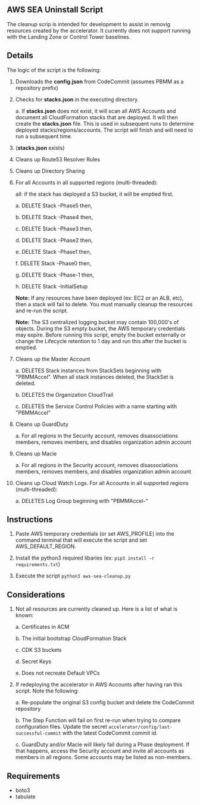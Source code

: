 ## AWS SEA Uninstall Script

The cleanup scrip is intended for development to assist in removig resources created by the accelerator. It currently does not support running with the Landing Zone or Control Tower baselines.

## Details
The logic of the script is the following:
1. Downloads the **config.json** from CodeCommit (assumes PBMM as a repository prefix)

2. Checks for **stacks.json** in the executing directory.

    a. If **stacks.json** does not exist, it will scan all AWS Accounts and document all CloudFormation stacks that are deployed. It will then create the **stacks.json** file. This is used in subsequent runs to determine deployed stacks/regions/accounts. The script will finish and will need to run a subsequent time.

3. (**stacks.json** exists)

4. Cleans up Route53 Resolver Rules

5. Cleans up Directory Sharing

6. For all Accounts in all supported regions (multi-threaded):

    all: if the stack has deployed a S3 bucket, it will be emptied first.
    
    a. DELETE Stack -Phase5 then,

    b. DELETE Stack -Phase4 then,

    c. DELETE Stack -Phase3 then,

    d. DELETE Stack -Phase2 then,

    e. DELETE Stack -Phase1 then,

    f. DELETE Stack -Phase0 then,

    g. DELETE Stack -Phase-1 then,

    h. DELETE Stack -InitialSetup

    **Note:** If any resources have been deployed (ex: EC2 or an ALB, etc), then a stack will fail to delete. You must manually cleanup the resources and re-run the script.

    **Note:** The S3 centralized logging bucket may contain 100,000's of objects. During the S3 empty bucket, the AWS temporary credentials may expire. Before running this script, empty the bucket externally or change the Lifecycle retention to 1 day and run this after the bucket is emptied.


7. Cleans up the Master Account

    a. DELETES Stack instances from StackSets beginning with "PBMMAccel". When all stack instances deleted, the StackSet is deleted.

    b. DELETES the Organization CloudTrail

    c. DELETES the Service Control Policies with a name starting with "PBMMAccel"

8. Cleans up GuardDuty

    a. For all regions in the Security account, removes disassociations members, removes members, and disables organization admin account

9. Cleans up Macie

    a. For all regions in the Security account, removes disassociations members, removes members, and disables organization admin account

10. Cleans up Cloud Watch Logs. For all Accounts in all supported regions (multi-threaded):

    a. DELETES Log Group beginning with "PBMMAccel-"


## Instructions
1. Paste AWS temporary credentials (or set AWS_PROFILE) into the command terminal that will execute the script and set AWS_DEFAULT_REGION. 

2. Install the python3 required libaries (ex: ``pip3 install -r requirements.txt``)

3. Execute the script ``python3 aws-sea-cleanup.py``


## Considerations
1. Not all resources are currently cleaned up. Here is a list of what is known:

    a. Certificates in ACM

    b. The initial bootstrap CloudFormation Stack

    c. CDK S3 buckets

    d. Secret Keys

    e. Does not recreate Default VPCs

2. If redeploying the accelerator in AWS Accounts after having ran this script. Note the following:

    a. Re-populate the original S3 config bucket and delete the CodeCommit repository

    b. The Step Function will fail on first re-run when trying to compare configuration files. Update the secret ``accelerator/config/last-successful-commit`` with the latest CodeCommit commit id.

    c. GuardDuty and/or Macie will likely fail during a Phase deployment. If that happens, access the Security account and invite all accounts as members in all regions. Some accounts may be listed as non-members.




## Requirements

- boto3
- tabulate
